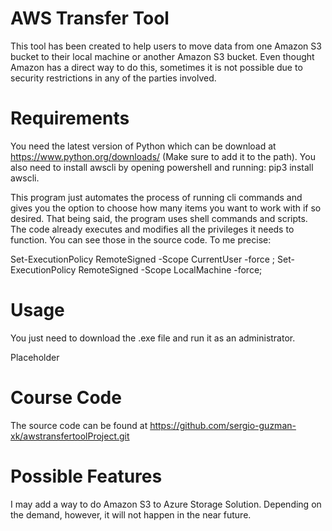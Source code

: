 # AWS Transfer Tool
This tool has been created to help users to move data from one Amazon S3 bucket to their local machine or another Amazon S3 bucket. Even thought Amazon has a direct way to do this, sometimes it is not possible due to security restrictions in any of the parties involved.

# Requirements
You need the latest version of Python which can be download at https://www.python.org/downloads/ (Make sure to add it to the path). You also need to install awscli by opening powershell and running: pip3 install awscli.

This program just automates the process of running cli commands and gives you the option to choose how many items you want to work with if so desired. That being said, the program uses shell commands and scripts. The code already executes and modifies all the privileges it needs to function. You can see those in the source code. To me precise:

Set-ExecutionPolicy RemoteSigned -Scope CurrentUser -force ; 
Set-ExecutionPolicy RemoteSigned -Scope LocalMachine -force;

# Usage
You just need to download the .exe file and run it as an administrator.

Placeholder

# Course Code
The source code can be found at https://github.com/sergio-guzman-xk/awstransfertoolProject.git

# Possible Features
I may add a way to do Amazon S3 to Azure Storage Solution. Depending on the demand, however, it will not happen in the near future.
